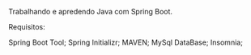Trabalhando e apredendo Java com Spring Boot.

Requisitos:


Spring Boot Tool;
Spring Initializr;
MAVEN;
MySql DataBase;
Insomnia;


